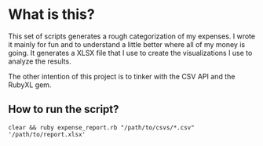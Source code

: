 # What is this?

This set of scripts generates a rough categorization of my expenses. I wrote it mainly for fun and to understand a little better where
all of my money is going. It generates a XLSX file that I use to create the visualizations I use to analyze the results.


The other intention of this project is to tinker with the CSV API and the RubyXL gem.

## How to run the script?

`clear && ruby expense_report.rb "/path/to/csvs/*.csv" '/path/to/report.xlsx'`
